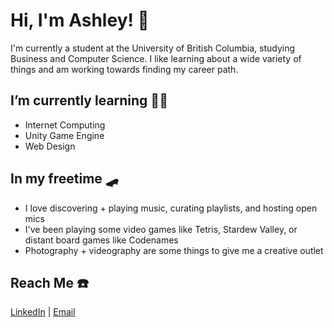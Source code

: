 # Hi, I'm Ashley! 👋

I'm currently a student at the University of British Columbia, studying Business and Computer Science. I like learning about a wide variety of things and am working towards finding my career path. 

## I’m currently learning 👩‍🏫
- Internet Computing
- Unity Game Engine
- Web Design

## In my freetime 🛹
- I love discovering + playing music, curating playlists, and hosting open mics
- I've been playing some video games like Tetris, Stardew Valley, or distant board games like Codenames
- Photography + videography are some things to give me a creative outlet

## Reach Me ☎️
[LinkedIn](https://www.linkedin.com/in/ashleykobayashi/) | [Email](a.mkobayashi@hotmail.com)


<!--
**kobayashley/kobayashley** is a ✨ _special_ ✨ repository because its `README.md` (this file) appears on your GitHub profile.

Here are some ideas to get you started:

- 🔭 I’m currently working on ...
- 🌱 I’m currently learning ...
- 👯 I’m looking to collaborate on ...
- 🤔 I’m looking for help with ...
- 💬 Ask me about ...
- 📫 How to reach me: ...
- 😄 Pronouns: ...
- ⚡ Fun fact: ...
-->

